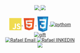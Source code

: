 <div align="center" >
 
<div align="center">
  <a href="https://github.com/RafaelDevProjects">
  <img height="150em" src="https://github-readme-stats.vercel.app/api?username=RafaelDevProjects&show_icons=true&theme=dracula&include_all_commits=true&count_private=true"/>
  <img height="150em" src="https://github-readme-stats.vercel.app/api/top-langs/?username=RafaelDevProjects&layout=compact&langs_count=7&theme=dracula"/>
</div>
  
  <div style="display: inline_block"><br>
  <img align="center" alt="JavaScript" height="40" width="40" src="https://raw.githubusercontent.com/devicons/devicon/master/icons/javascript/javascript-plain.svg">
  <img align="center" alt="HTML5" height="40" width="40" src="https://raw.githubusercontent.com/devicons/devicon/master/icons/html5/html5-original.svg"> 
  <img align="center" alt="CSS3" height="50" width="40" src="https://raw.githubusercontent.com/devicons/devicon/master/icons/css3/css3-original.svg">
  <img align="center" alt=pythom height="100" width="40" img src="https://cdn.jsdelivr.net/gh/devicons/devicon/icons/python/python-original-wordmark.svg" />
  <link rel="stylesheet" href="https://cdn.jsdelivr.net/gh/devicons/devicon@v2.15.1/devicon.min.css">
  <i class="devicon-python-plain"></i>
</div>
  <div align="center">
  <a href="https://picasion.com/"><img src="https://i.picasion.com/pic92/ac3a758edcfd7b303b53a54ddb7c574b.gif" width="200" height="200" border="0" alt="gift">
<div/>
</div>
  <div align="center">
</a>
<a href="mailto: rafaasigoli1@gmail.com" target="_blank"><img alt="Rafael Email" width="80px"  src=https://img.shields.io/badge/Gmail-D14836?style=for-the-badge&logo=gmail&logoColor=white />
</a>
<a href="https://www.linkedin.com/in/rafael-de-almeida-3953a4236/" target="_blank"><img alt="Rafael lINKEDIN" width="100px"  src=https://img.shields.io/badge/LinkedIn-0077B5?style=for-the-badge&logo=linkedin&logoColor=white****
</a>
 </div>
</div>
  
<img  src="https://github.com/JoJoDevAdventure/JoJoDevAdventure/blob/main/Images/borderseperator.gif">
 
 <div> 
 


